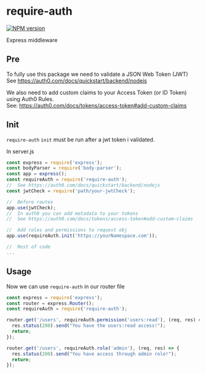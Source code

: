 # require-auth
[![NPM version](https://img.shields.io/npm/v/require-auth.svg)](https://www.npmjs.com/package/require-auth)

Express middleware

## Pre

To fully use this package we need to validate a JSON Web Token (JWT)
<br>See https://auth0.com/docs/quickstart/backend/nodejs

We also need to add custom claims to your Access Token (or ID Token) using Auth0 Rules.
<br>See: https://auth0.com/docs/tokens/access-token#add-custom-claims

## Init
`require-auth` `init` must be run after a jwt token i validated.

In server.js
```js
const express = require('express');
const bodyParser = require('body-parser');
const app = express();
const requireAuth = require('require-auth');
//  See https://auth0.com/docs/quickstart/backend/nodejs
const jwtCheck = require('path/your-jwtCheck');

//  Before routes
app.use(jwtCheck);
//  In auth0 you can add metadata to your tokens
//  See https://auth0.com/docs/tokens/access-token#add-custom-claims

//  Add roles and permissions to request obj
app.use(requireAuth.init('https://yourNamespace.com'));

//  Rest of code
...
```

## Usage
Now we can use `require-auth` in our router file
```js
const express = require('express');
const router = express.Router();
const requireAuth = require('require-auth');

router.get('/users', requireAuth.permission('users:read'), (req, res) => {
  res.status(200).send("You have the users:read access!");
  return;
});

router.get('/users', requireAuth.role('admin'), (req, res) => {
  res.status(200).send("You have access through admin role!");
  return;
});
```
